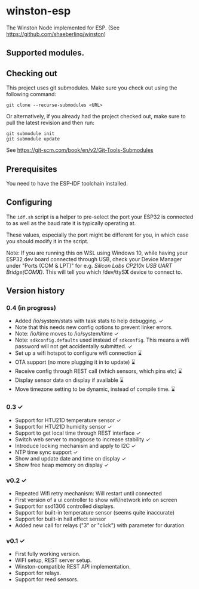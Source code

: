 # winston-esp
The Winston Node implemented for ESP.  (See https://github.com/shaeberling/winston)

## Supported modules.

## Checking out
This project uses git submodules. Make sure you check out using the following command:

```
git clone --recurse-submodules <URL>
```

Or alternatively, if you already had the project checked out, make sure to pull the latest revision and then run:

```
git submodule init
git submodule update
```

See https://git-scm.com/book/en/v2/Git-Tools-Submodules

## Prerequisites
You need to have the ESP-IDF toolchain installed.

## Configuring
The `idf.sh` script is a helper to pre-select the port your ESP32 is connected to as well as the baud rate it is typically operating at.

These values, especially the port might be different for you, in which case you should modify it in the script.

Note: If you are running this on WSL using Windows 10, while having your ESP32 dev board connected through USB, check your Device Manager under "Ports (COM & LPT)" for e.g. *Silicon Labs CP210x USB UART Bridge(COM**X**)*. This will tell you which /dev/ttyS**X** device to connect to.

## Version history

### 0.4  (in progress)
 - Added /io/system/stats with task stats to help debugging. ✓
  - Note that this needs new config options to prevent linker errors.
 - Note: /io/time moves to /io/system/time ✓
 - Note: `sdkconfig.defaults` used instead of `sdkconfig`. This means a wifi password will not get accidentally submitted. ✓
 - Set up a wifi hotspot to configure wifi connection ⌛
 - OTA support (no more plugging it in to update) ⌛
 - Receive config through REST call (which sensors, which pins etc) ⌛
 - Display sensor data on display if available ⌛
 - Move timezone setting to be dynamic, instead of compile time. ⌛

### 0.3 ✓
 - Support for HTU21D temperature sensor ✓
 - Support for HTU21D humidity sensor ✓
 - Support to get local time through REST interface ✓
 - Switch web server to mongoose to increase stability ✓
 - Introduce locking mechanism and apply to I2C ✓
 - NTP time sync support ✓
 - Show and update date and time on display ✓
 - Show free heap memory on display ✓

### v0.2 ✓
 - Repeated Wifi retry mechanism: Will restart until connected
 - First version of a ui controller to show wifi/network info on screen
 - Support for ssd1306 controlled displays.
 - Support for built-in temperature sensor (seems quite inaccurate)
 - Support for built-in hall effect sensor
 - Added new call for relays ("3" or "click") with parameter for duration

### v0.1 ✓
 - First fully working version.
 - WIFI setup, REST server setup.
 - Winston-compatible REST API implementation.
 - Support for relays.
 - Support for reed sensors.
